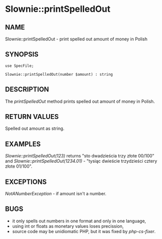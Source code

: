 Slownie::printSpelledOut
========================

NAME
----
Slownie::printSpelledOut - print spelled out amount of money in Polish

SYNOPSIS
--------
```
use SpecFile;

Slownie::printSpelledOut(number $amount) : string
```

DESCRIPTION
-----------
The *printSpelledOut* method prints spelled out amount of money in Polish.

RETURN VALUES
-------------
Spelled out amount as string.

EXAMPLES
--------
*Slownie::printSpelledOut(123)* returns "sto dwadzieścia trzy złote 00/100" and *Slownie::printSpelledOut(1234.01)* - "tysiąc dwieście trzydzieści cztery złote 01/100".

EXCEPTIONS
----------
*NotANumberException* - if amount isn't a number.

BUGS
----
* it only spells out numbers in one format and only in one language,
* using int or floats as monetary values loses precission,
* source code may be unidiomatic PHP, but it was fixed by *php-cs-fixer*.

